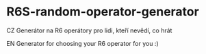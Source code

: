 # R6S-random-operator-generator
CZ
Generátor na R6 operátory pro lidi, kteří nevědí, co hrát

EN
Generator for choosing your R6 operator for you :)
